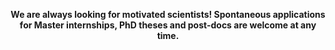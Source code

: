 <p align="center"> 
<b> 
We are always looking for motivated scientists! Spontaneous applications for Master internships, PhD theses and post-docs are welcome at any time.<br />
</b>
<div class="social">
<div class="contact-icons-smaller">
<a href="mailto:{{ site.email | encode_email }}" title="email"><i class="fa-solid fa-envelope"></i></a>
</div>
</div>

</p>
